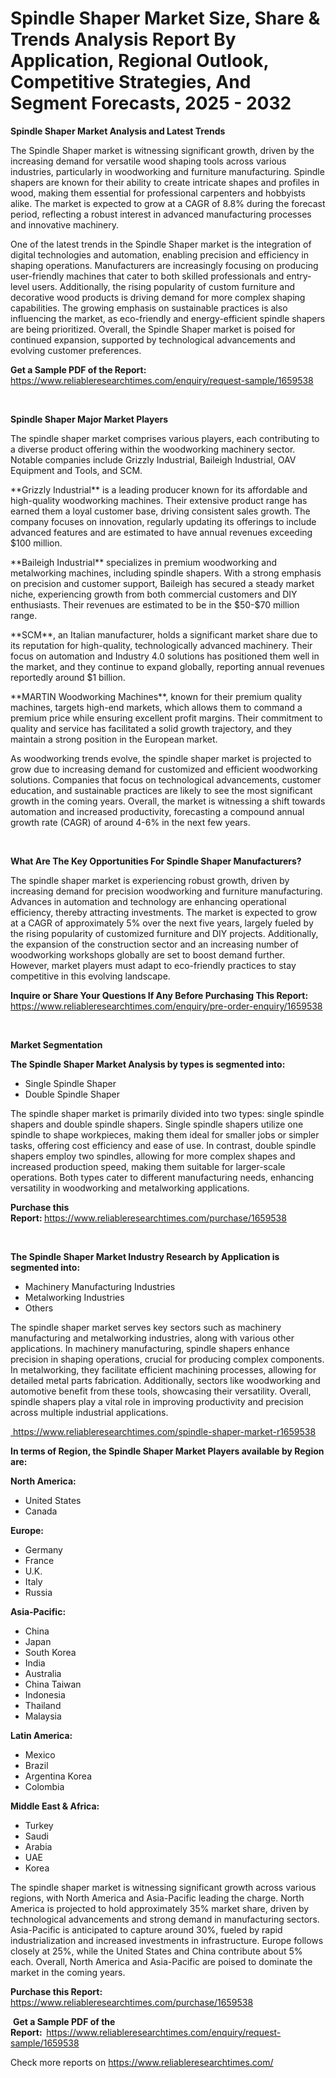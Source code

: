 <p><h1>Spindle Shaper Market Size, Share & Trends Analysis Report By Application, Regional Outlook, Competitive Strategies, And Segment Forecasts, 2025 - 2032</h1></p><p><strong>Spindle Shaper Market Analysis and Latest Trends</strong></p>
<p><p>The Spindle Shaper market is witnessing significant growth, driven by the increasing demand for versatile wood shaping tools across various industries, particularly in woodworking and furniture manufacturing. Spindle shapers are known for their ability to create intricate shapes and profiles in wood, making them essential for professional carpenters and hobbyists alike. The market is expected to grow at a CAGR of 8.8% during the forecast period, reflecting a robust interest in advanced manufacturing processes and innovative machinery.</p><p>One of the latest trends in the Spindle Shaper market is the integration of digital technologies and automation, enabling precision and efficiency in shaping operations. Manufacturers are increasingly focusing on producing user-friendly machines that cater to both skilled professionals and entry-level users. Additionally, the rising popularity of custom furniture and decorative wood products is driving demand for more complex shaping capabilities. The growing emphasis on sustainable practices is also influencing the market, as eco-friendly and energy-efficient spindle shapers are being prioritized. Overall, the Spindle Shaper market is poised for continued expansion, supported by technological advancements and evolving customer preferences.</p></p>
<p><strong>Get a Sample PDF of the Report:&nbsp;</strong> <a href="https://www.reliableresearchtimes.com/enquiry/request-sample/1659538?utm_campaign=3170&utm_medium=2&utm_source=Github&utm_content=ia&utm_term=08042025&utm_id=spindle-shaper">https://www.reliableresearchtimes.com/enquiry/request-sample/1659538</a></p>
<p>&nbsp;</p>
<p><strong>Spindle Shaper Major Market Players</strong></p>
<p><p>The spindle shaper market comprises various players, each contributing to a diverse product offering within the woodworking machinery sector. Notable companies include Grizzly Industrial, Baileigh Industrial, OAV Equipment and Tools, and SCM.</p><p>**Grizzly Industrial** is a leading producer known for its affordable and high-quality woodworking machines. Their extensive product range has earned them a loyal customer base, driving consistent sales growth. The company focuses on innovation, regularly updating its offerings to include advanced features and are estimated to have annual revenues exceeding $100 million.</p><p>**Baileigh Industrial** specializes in premium woodworking and metalworking machines, including spindle shapers. With a strong emphasis on precision and customer support, Baileigh has secured a steady market niche, experiencing growth from both commercial customers and DIY enthusiasts. Their revenues are estimated to be in the $50-$70 million range.</p><p>**SCM**, an Italian manufacturer, holds a significant market share due to its reputation for high-quality, technologically advanced machinery. Their focus on automation and Industry 4.0 solutions has positioned them well in the market, and they continue to expand globally, reporting annual revenues reportedly around $1 billion.</p><p>**MARTIN Woodworking Machines**, known for their premium quality machines, targets high-end markets, which allows them to command a premium price while ensuring excellent profit margins. Their commitment to quality and service has facilitated a solid growth trajectory, and they maintain a strong position in the European market.</p><p>As woodworking trends evolve, the spindle shaper market is projected to grow due to increasing demand for customized and efficient woodworking solutions. Companies that focus on technological advancements, customer education, and sustainable practices are likely to see the most significant growth in the coming years. Overall, the market is witnessing a shift towards automation and increased productivity, forecasting a compound annual growth rate (CAGR) of around 4-6% in the next few years.</p></p>
<p>&nbsp;</p>
<p><strong>What Are The Key Opportunities For Spindle Shaper Manufacturers?</strong></p>
<p><p>The spindle shaper market is experiencing robust growth, driven by increasing demand for precision woodworking and furniture manufacturing. Advances in automation and technology are enhancing operational efficiency, thereby attracting investments. The market is expected to grow at a CAGR of approximately 5% over the next five years, largely fueled by the rising popularity of customized furniture and DIY projects. Additionally, the expansion of the construction sector and an increasing number of woodworking workshops globally are set to boost demand further. However, market players must adapt to eco-friendly practices to stay competitive in this evolving landscape.</p></p>
<p><strong>Inquire or Share Your Questions If Any Before Purchasing This Report:</strong> <a href="https://www.reliableresearchtimes.com/enquiry/pre-order-enquiry/1659538?utm_campaign=3170&utm_medium=2&utm_source=Github&utm_content=ia&utm_term=08042025&utm_id=spindle-shaper">https://www.reliableresearchtimes.com/enquiry/pre-order-enquiry/1659538</a></p>
<p>&nbsp;</p>
<p><strong>Market Segmentation</strong></p>
<p><strong>The Spindle Shaper Market Analysis by types is segmented into:</strong></p>
<p><ul><li>Single Spindle Shaper</li><li>Double Spindle Shaper</li></ul></p>
<p><p>The spindle shaper market is primarily divided into two types: single spindle shapers and double spindle shapers. Single spindle shapers utilize one spindle to shape workpieces, making them ideal for smaller jobs or simpler tasks, offering cost efficiency and ease of use. In contrast, double spindle shapers employ two spindles, allowing for more complex shapes and increased production speed, making them suitable for larger-scale operations. Both types cater to different manufacturing needs, enhancing versatility in woodworking and metalworking applications.</p></p>
<p><strong>Purchase this Report:&nbsp;</strong><a href="https://www.reliableresearchtimes.com/purchase/1659538?utm_campaign=3170&utm_medium=2&utm_source=Github&utm_content=ia&utm_term=08042025&utm_id=spindle-shaper">https://www.reliableresearchtimes.com/purchase/1659538</a></p>
<p>&nbsp;</p>
<p><strong>The Spindle Shaper Market Industry Research by Application is segmented into:</strong></p>
<p><ul><li>Machinery Manufacturing Industries</li><li>Metalworking Industries</li><li>Others</li></ul></p>
<p><p>The spindle shaper market serves key sectors such as machinery manufacturing and metalworking industries, along with various other applications. In machinery manufacturing, spindle shapers enhance precision in shaping operations, crucial for producing complex components. In metalworking, they facilitate efficient machining processes, allowing for detailed metal parts fabrication. Additionally, sectors like woodworking and automotive benefit from these tools, showcasing their versatility. Overall, spindle shapers play a vital role in improving productivity and precision across multiple industrial applications.</p></p>
<p><a href="https://www.reliableresearchtimes.com/spindle-shaper-market-r1659538?utm_campaign=3170&utm_medium=2&utm_source=Github&utm_content=ia&utm_term=08042025&utm_id=spindle-shaper">&nbsp;https://www.reliableresearchtimes.com/spindle-shaper-market-r1659538</a></p>
<p><strong>In terms of Region, the Spindle Shaper Market Players available by Region are:</strong></p>
<p>
    <p> <strong> North America: </strong>
        <ul>
            <li>United States</li>
            <li>Canada</li>
        </ul>
        </p> 
    <p> <strong> Europe: </strong>
        <ul>
            <li>Germany</li>
            <li>France</li>
            <li>U.K.</li>
            <li>Italy</li>
            <li>Russia</li>
        </ul>
        </p> 
    <p> <strong> Asia-Pacific: </strong>
        <ul>
            <li>China</li>
            <li>Japan</li>
            <li>South Korea</li>
            <li>India</li>
            <li>Australia</li>
            <li>China Taiwan</li>
            <li>Indonesia</li>
            <li>Thailand</li>
            <li>Malaysia</li>
        </ul>
        </p> 
    <p> <strong> Latin America: </strong>
        <ul>
            <li>Mexico</li>
            <li>Brazil</li>
            <li>Argentina Korea</li>
            <li>Colombia</li>
        </ul>
        </p> 
    <p> <strong> Middle East & Africa: </strong>
        <ul>
            <li>Turkey</li>
            <li>Saudi</li>
            <li>Arabia</li>
            <li>UAE</li>
            <li>Korea</li>
        </ul>
    </p>
    </p>
<p><p>The spindle shaper market is witnessing significant growth across various regions, with North America and Asia-Pacific leading the charge. North America is projected to hold approximately 35% market share, driven by technological advancements and strong demand in manufacturing sectors. Asia-Pacific is anticipated to capture around 30%, fueled by rapid industrialization and increased investments in infrastructure. Europe follows closely at 25%, while the United States and China contribute about 5% each. Overall, North America and Asia-Pacific are poised to dominate the market in the coming years.</p></p>
<p><strong>Purchase this Report: </strong><a href="https://www.reliableresearchtimes.com/purchase/1659538?utm_campaign=3170&utm_medium=2&utm_source=Github&utm_content=ia&utm_term=08042025&utm_id=spindle-shaper">https://www.reliableresearchtimes.com/purchase/1659538</a></p>
<p>&nbsp;<strong>Get a Sample PDF of the Report:&nbsp;&nbsp;</strong><a href="https://www.reliableresearchtimes.com/enquiry/request-sample/1659538?utm_campaign=3170&utm_medium=2&utm_source=Github&utm_content=ia&utm_term=08042025&utm_id=spindle-shaper">https://www.reliableresearchtimes.com/enquiry/request-sample/1659538</a></p>
<p><strong></strong></p>
<p>Check more reports on <a href="https://www.reliableresearchtimes.com/?utm_campaign=3170&utm_medium=2&utm_source=Github&utm_content=ia&utm_term=08042025&utm_id=spindle-shaper">https://www.reliableresearchtimes.com/</a></p>